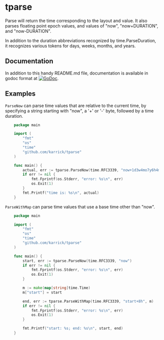 # tparse

Parse will return the time corresponding to the layout and value.  It
also parses floating point epoch values, and values of "now",
"now+DURATION", and "now-DURATION".

In addition to the duration abbreviations recognized by
time.ParseDuration, it recognizes various tokens for days, weeks,
months, and years.

## Documentation

In addition to this handy README.md file, documentation is available
in godoc format at
[![GoDoc](https://godoc.org/github.com/karrick/tparse?status.svg)](https://godoc.org/github.com/karrick/tparse).

## Examples

`ParseNow` can parse time values that are relative to the current
time, by specifying a string starting with "now", a '+' or '-' byte,
followed by a time duration.

```Go
    package main

    import (
    	"fmt"
    	"os"
    	"time"
    	"github.com/karrick/tparse"
    )

    func main() {
    	actual, err := tparse.ParseNow(time.RFC3339, "now+1d3w4mo7y6h4m")
    	if err != nil {
    		fmt.Fprintf(os.Stderr, "error: %s\n", err)
    		os.Exit(1)
        }
    	fmt.Printf("time is: %s\n", actual)
    }
```

`ParseWithMap` can parse time values that use a base time other than "now".

```Go
    package main

    import (
    	"fmt"
    	"os"
    	"time"
    	"github.com/karrick/tparse"
    )

    func main() {
    	start, err := tparse.ParseNow(time.RFC3339, "now")
    	if err != nil {
    		fmt.Fprintf(os.Stderr, "error: %s\n", err)
    		os.Exit(1)
    	}

        m := make(map[string]time.Time)
        m["start"] = start

    	end, err := tparse.ParseWithMap(time.RFC3339, "start+8h", m)
    	if err != nil {
    		fmt.Fprintf(os.Stderr, "error: %s\n", err)
    		os.Exit(1)
    	}

    	fmt.Printf("start: %s; end: %s\n", start, end)
    }
```
